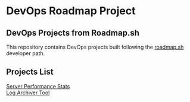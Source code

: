 # DevOps Roadmap Project

## DevOps Projects from Roadmap.sh

This repository contains DevOps projects built following the [roadmap.sh](https://roadmap.sh/) developer path.

## Projects List

[Server Performance Stats](https://roadmap.sh/projects/server-stats)\
[Log Archiver Tool](https://roadmap.sh/projects/log-archive-tool)

